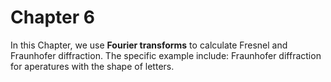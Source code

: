 # Chapter 6

In this Chapter, we use **Fourier transforms** to calculate Fresnel and Fraunhofer diffraction. The specific example include: Fraunhofer diffraction for aperatures 
with the shape of letters.

